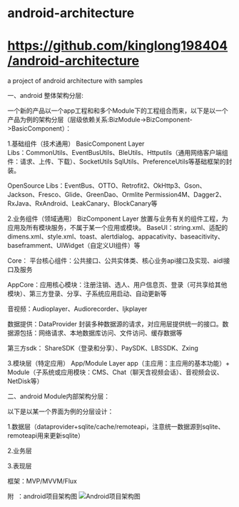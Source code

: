 # android-architecture
# https://github.com/kinglong198404/android-architecture
a project of android architecture with samples

一、android 整体架构分层: 

一个新的产品以一个app工程和和多个Module下的工程组合而来，以下是以一个产品为例的架构分层（层级依赖关系:BizModule->BizComponent->BasicComponent）：

    
1.基础组件（技术通用） BasicComponent Layer       
 Libs：CommonUtils、EventBusUtils、BleUtils、Httputils（通用网络客户端组件：请求、上传、下载）、SocketUtils
       SqlUtils、PreferenceUtils等基础框架的封装。
  
 OpenSource Libs：EventBus、OTTO、Retrofit2、OkHttp3、Gson、Jackson、Fresco、Glide、GreenDao、Ormlite
       Permission4M、Dagger2、RxJava、RxAndroid、LeakCanary、BlockCanary等

2.业务组件（领域通用） BizComponent Layer
  放置与业务有关的组件工程，为应用及所有模块服务，不属于某一个应用或模块。
  BaseUI：string.xml、适配的dimens.xml、style.xml、toast、alertdialog、appacativity、baseacitivity、baseframment、UIWidget（自定义UI组件）等

  
  Core： 平台核心组件：公共接口、公共实体类、核心业务api接口及实现、aidl接口及服务

  AppCore：应用核心模块：注册注销、选人、用户信息页、登录（可共享给其他模块）、第三方登录、分享、子系统应用启动、自动更新等
  
  音视频：Audioplayer、Audiorecorder、Ijkplayer
  
  数据提供：DataProvider 封装多种数据源的请求，对应用层提供统一的接口。数据源包括：网络请求、本地数据库访问、文件访问、缓存数据等
  
  第三方sdk： ShareSDK（登录和分享）、PaySDK、LBSSDK、Zxing
  
3.模块层（特定应用） App/Module Layer
app（主应用：主应用的基本功能）+ Module（子系统或应用模块：CMS、Chat（聊天含视频会话）、音视频会议、NetDisk等）

二、android Module内部架构分层：

以下是以某一个界面为例的分层设计：

1.数据层（dataprovider+sqlite/cache/remoteapi，注意统一数据源到sqlite、remoteapi用来更新sqlite）

2.业务层 

3.表现层

框架：MVP/MVVM/Flux
  

附  ：android项目架构图
![Android项目架构图](https://github.com/kinglong198404/android-architecture/blob/master/android-architecture.png)
